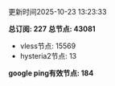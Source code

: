 更新时间2025-10-23 13:23:33

**总订阅: 227**
**总节点: 43081**
- vless节点: 15569
- hysteria2节点: 13

**google ping有效节点: 184**
